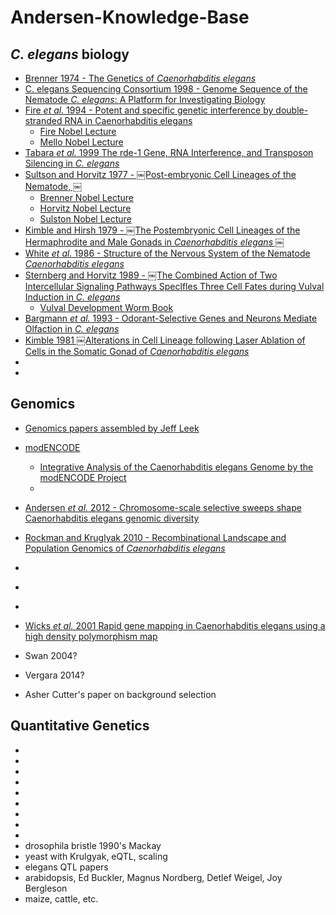 # Andersen-Knowledge-Base


## _C. elegans_ biology

* [Brenner 1974 - The Genetics of _Caenorhabditis elegans_](http://www.genetics.org/content/77/1/71.full.pdf)
* [C. elegans Sequencing Consortium 1998 - Genome Sequence of the Nematode _C. elegans_: A Platform for Investigating Biology](http://www.sciencemag.org/content/282/5396/2012.full.pdf)
* [Fire *et al.* 1994 - Potent and specific genetic interference by double-stranded RNA in Caenorhabditis elegans](http://www.nature.com/nature/journal/v391/n6669/full/391806a0.html)
  * [Fire Nobel Lecture](http://www.nobelprize.org/nobel_prizes/medicine/laureates/2006/fire_lecture.pdf)
  * [Mello Nobel Lecture](http://www.nobelprize.org/nobel_prizes/medicine/laureates/2006/mello_lecture.pdf)
* [Tabara _et al._ 1999 The rde-1 Gene, RNA Interference, and Transposon Silencing in _C. elegans_](http://www.sciencedirect.com/science/article/pii/S009286740081644X)
* [Sultson and Horvitz 1977  - ￼Post-embryonic Cell Lineages of the Nematode,
￼](http://ac.els-cdn.com/0012160677901580/1-s2.0-0012160677901580-main.pdf?_tid=7108bb28-984c-11e4-aa39-00000aab0f26&acdnat=1420841660_026bd55b70f079d3b242e5e014be02ac)
  * [Brenner Nobel Lecture](http://www.nobelprize.org/nobel_prizes/medicine/laureates/2002/brenner-lecture.pdf)
  * [Horvitz Nobel Lecture](http://www.nobelprize.org/nobel_prizes/medicine/laureates/2002/horvitz-lecture.pdf)
  * [Sulston Nobel Lecture](http://www.nobelprize.org/nobel_prizes/medicine/laureates/2002/sulston-lecture.pdf)
* [Kimble and Hirsh 1979  - ￼The Postembryonic Cell Lineages of the Hermaphrodite and Male Gonads in _Caenorhabditis elegans_
￼](http://ac.els-cdn.com/0012160677901580/1-s2.0-0012160677901580-main.pdf?_tid=7108bb28-984c-11e4-aa39-00000aab0f26&acdnat=1420841660_026bd55b70f079d3b242e5e014be02ac)
* [White _et al._ 1986 - Structure of the Nervous System of the Nematode _Caenorhabditis elegans_ ](http://rstb.royalsocietypublishing.org/content/royptb/314/1165/1.full.pdf)
* [Sternberg and Horvitz 1989 - ￼The Combined Action of Two Intercellular Signaling Pathways Speclfles Three Cell Fates
during Vulval Induction in _C. elegans_](http://ac.els-cdn.com/0092867489901037/1-s2.0-0092867489901037-main.pdf?_tid=52050a12-984f-11e4-a4c7-00000aacb35f&acdnat=1420842897_20f09fd2fa888e9755201d4780a767e4)
  * [Vulval Development Worm Book ](http://www.wormbook.org/chapters/www_vulvaldev/vulvaldev.html)
* [Bargmann _et al._ 1993 - Odorant-Selective Genes and Neurons Mediate Olfaction in _C. elegans_](http://ac.els-cdn.com/009286749380053H/1-s2.0-009286749380053H-main.pdf?_tid=dea7e1b0-984f-11e4-b43b-00000aacb35d&acdnat=1420843133_9a7cd293cc1018fdd3d788e076279de7)
* [Kimble 1981 ￼Alterations in Cell Lineage following Laser Ablation of Cells in the Somatic Gonad of _Caenorhabditis elegans_ ](http://ac.els-cdn.com/0012160681901524/1-s2.0-0012160681901524-main.pdf?_tid=1a5bc780-9850-11e4-93e5-00000aacb361&acdnat=1420843233_2e7315ac3dd2931fbdb85fac8cd6427d)
* []()
* []()


## Genomics

* [Genomics papers assembled by Jeff Leek](https://github.com/jtleek/genomicspapers)
* [modENCODE](http://www.modencode.org)
  * [Integrative Analysis of the Caenorhabditis elegans Genome by the modENCODE Project
  ](http://www.sciencemag.org/content/330/6012/1775.full.)
  * []()
* [Andersen _et al._ 2012 - Chromosome-scale selective sweeps shape Caenorhabditis elegans genomic diversity](http://www.andersenlab.org/pub/2012AndersenNat%20Genet.pdf)
* [Rockman and Kruglyak 2010 - Recombinational Landscape and Population Genomics of _Caenorhabditis elegans_](http://www.plosgenetics.org/article/info%3Adoi%2F10.1371%2Fjournal.pgen.1000419#pgen-1000419-g010)
* []()
* []()
* []()



* [Wicks _et al._  2001  Rapid gene mapping in Caenorhabditis elegans using a high density polymorphism map](http://www.nature.com/ng/journal/v28/n2/full/ng0601_160.html)
* Swan 2004?
* Vergara 2014?
* Asher Cutter's paper on background selection

## Quantitative Genetics

* []()
* []()
* []()
* []()
* []()
* []()
* []()
* []()
* []()
* drosophila bristle 1990's Mackay
* yeast with Krulgyak, eQTL, scaling
* elegans QTL papers
* arabidopsis, Ed Buckler, Magnus Nordberg, Detlef Weigel, Joy Bergleson
* maize, cattle, etc.
